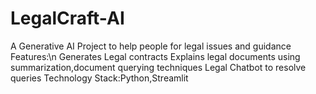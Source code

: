 # LegalCraft-AI
A Generative AI Project to help people for legal issues and guidance
Features:\n
Generates Legal contracts
Explains legal documents using summarization,document querying techniques
Legal Chatbot to resolve queries
Technology Stack:Python,Streamlit
